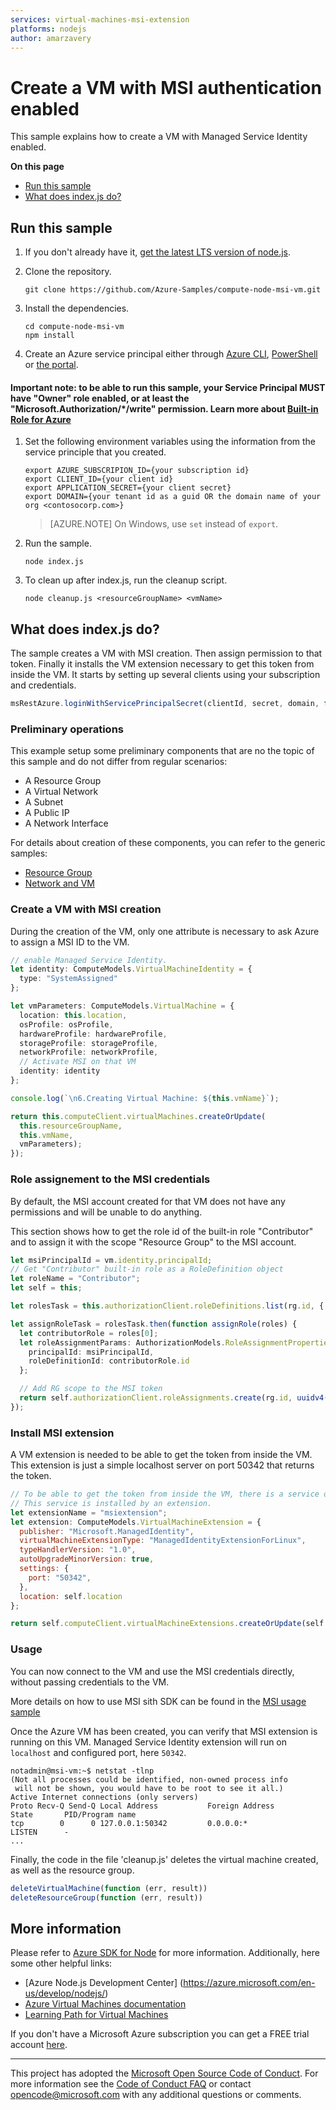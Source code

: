 ```yaml
---
services: virtual-machines-msi-extension
platforms: nodejs
author: amarzavery
---
```


# Create a VM with MSI authentication enabled

This sample explains how to create a VM with Managed Service Identity enabled.

**On this page**

- [Run this sample](#run)
- [What does index.js do?](#sample)

<a id="run"></a>
## Run this sample

1. If you don't already have it, [get the latest LTS version of node.js](https://nodejs.org).

1. Clone the repository.

    ```
    git clone https://github.com/Azure-Samples/compute-node-msi-vm.git
    ```

1. Install the dependencies.

    ```
    cd compute-node-msi-vm
    npm install
    ```

1. Create an Azure service principal either through
    [Azure CLI](https://azure.microsoft.com/documentation/articles/resource-group-authenticate-service-principal-cli/),
    [PowerShell](https://azure.microsoft.com/documentation/articles/resource-group-authenticate-service-principal/)
    or [the portal](https://azure.microsoft.com/documentation/articles/resource-group-create-service-principal-portal/).

#### Important note: to be able to run this sample, your Service Principal MUST have "Owner" role enabled, or at least the "Microsoft.Authorization/*/write" permission. Learn more about [Built-in Role for Azure](https://docs.microsoft.com/azure/active-directory/role-based-access-built-in-roles)

1. Set the following environment variables using the information from the service principle that you created.

    ```
    export AZURE_SUBSCRIPION_ID={your subscription id}
    export CLIENT_ID={your client id}
    export APPLICATION_SECRET={your client secret}
    export DOMAIN={your tenant id as a guid OR the domain name of your org <contosocorp.com>}
    ```

    > [AZURE.NOTE] On Windows, use `set` instead of `export`.

1. Run the sample.

    ```
    node index.js
    ```

1. To clean up after index.js, run the cleanup script.

    ```
    node cleanup.js <resourceGroupName> <vmName>
    ```

<a id="sample"></a>
## What does index.js do?

The sample creates a VM with MSI creation. Then assign permission to that token. Finally
it installs the VM extension necessary to get this token from inside the VM.
It starts by setting up several clients using your subscription and credentials.

```javascript
msRestAzure.loginWithServicePrincipalSecret(clientId, secret, domain, function (err, credentials))
```

### Preliminary operations

This example setup some preliminary components that are no the topic of this sample and do not differ from regular scenarios:

- A Resource Group
- A Virtual Network
- A Subnet
- A Public IP
- A Network Interface

For details about creation of these components, you can refer to the generic samples:
- [Resource Group](https://github.com/Azure-Samples/resource-manager-node-resources-and-groups)
- [Network and VM](https://github.com/Azure-Samples/compute-node-manage-vm)

<a id="create-vm"></a>
### Create a VM with MSI creation

During the creation of the VM, only one attribute is necessary to ask Azure
to assign a MSI ID to the VM.

```typescript
// enable Managed Service Identity.
let identity: ComputeModels.VirtualMachineIdentity = {
  type: "SystemAssigned"
};

let vmParameters: ComputeModels.VirtualMachine = {
  location: this.location,
  osProfile: osProfile,
  hardwareProfile: hardwareProfile,
  storageProfile: storageProfile,
  networkProfile: networkProfile,
  // Activate MSI on that VM
  identity: identity
};

console.log(`\n6.Creating Virtual Machine: ${this.vmName}`);

return this.computeClient.virtualMachines.createOrUpdate(
  this.resourceGroupName,
  this.vmName,
  vmParameters);
});
```

<a id="role-assignment"></a>
### Role assignement to the MSI credentials

By default, the MSI account created for that VM does not have
any permissions and will be unable to do anything.

This section shows how to get the role id of the built-in role "Contributor"
and to assign it with the scope "Resource Group" to the MSI account.

```typescript
let msiPrincipalId = vm.identity.principalId;
// Get "Contributor" built-in role as a RoleDefinition object
let roleName = "Contributor";
let self = this;

let rolesTask = this.authorizationClient.roleDefinitions.list(rg.id, { filter: `roleName eq ${roleName}` });

let assignRoleTask = rolesTask.then(function assignRole(roles) {
  let contributorRole = roles[0];
  let roleAssignmentParams: AuthorizationModels.RoleAssignmentProperties = {
    principalId: msiPrincipalId,
    roleDefinitionId: contributorRole.id
  };

  // Add RG scope to the MSI token
  return self.authorizationClient.roleAssignments.create(rg.id, uuidv4(), { properties: roleAssignmentParams });
});
```

<a id="extension"></a>
### Install MSI extension

A VM extension is needed to be able to get the token from inside the VM.
This extension is just a simple localhost server on port 50342 that returns the token.

```javascript
// To be able to get the token from inside the VM, there is a service on port 50342 (default). 
// This service is installed by an extension.
let extensionName = "msiextension";
let extension: ComputeModels.VirtualMachineExtension = {
  publisher: "Microsoft.ManagedIdentity",
  virtualMachineExtensionType: "ManagedIdentityExtensionForLinux",
  typeHandlerVersion: "1.0",
  autoUpgradeMinorVersion: true,
  settings: {
    port: "50342",
  },
  location: self.location
};

return self.computeClient.virtualMachineExtensions.createOrUpdate(self.resourceGroupName, self.vmName, extensionName, extension);
```

<a id="usage"></a>
### Usage

You can now connect to the VM and use the MSI credentials directly, without
passing credentials to the VM.

More details on how to use MSI sith SDK can be found in the 
[MSI usage sample](https://github.com/Azure-Samples/resource-manager-python-manage-resources-with-msi)

Once the Azure VM has been created, you can verify that MSI extension is running on this VM. Managed Service Identity extension will run on 
`localhost` and configured port, here `50342`.

```
notadmin@msi-vm:~$ netstat -tlnp
(Not all processes could be identified, non-owned process info
 will not be shown, you would have to be root to see it all.)
Active Internet connections (only servers)
Proto Recv-Q Send-Q Local Address           Foreign Address         State       PID/Program name
tcp        0      0 127.0.0.1:50342         0.0.0.0:*               LISTEN      -               
...            

```

Finally, the code in the file 'cleanup.js' deletes the virtual machine created, as well as the resource group.

```javascript
deleteVirtualMachine(function (err, result))
deleteResourceGroup(function (err, result))
```

## More information

Please refer to [Azure SDK for Node](https://github.com/Azure/azure-sdk-for-node) for more information. Additionally, here some other helpful links:

- [Azure Node.js Development Center] (https://azure.microsoft.com/en-us/develop/nodejs/)
- [Azure Virtual Machines documentation](https://azure.microsoft.com/services/virtual-machines/)
- [Learning Path for Virtual Machines](https://azure.microsoft.com/documentation/learning-paths/virtual-machines/)

If you don't have a Microsoft Azure subscription you can get a FREE trial account [here](http://go.microsoft.com/fwlink/?LinkId=330212).

---

This project has adopted the [Microsoft Open Source Code of Conduct](https://opensource.microsoft.com/codeofconduct/). For more information see the [Code of Conduct FAQ](https://opensource.microsoft.com/codeofconduct/faq/) or contact [opencode@microsoft.com](mailto:opencode@microsoft.com) with any additional questions or comments.